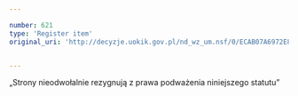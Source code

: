 ```yaml
---

number: 621
type: 'Register item'
original_uri: 'http://decyzje.uokik.gov.pl/nd_wz_um.nsf/0/ECAB07A6972E8722C12572DD00329619?OpenDocument'


---
```


„Strony nieodwołalnie rezygnują z prawa podważenia niniejszego statutu”
